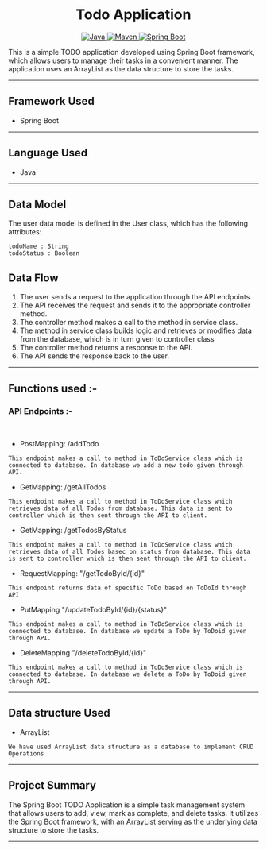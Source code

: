 <h1 align = "center">Todo Application </h1>

<p align="center">
<a href="Java url">
    <img alt="Java" src="https://img.shields.io/badge/Java->=8-darkblue.svg" />
</a>
<a href="Maven url" >
    <img alt="Maven" src="https://img.shields.io/badge/maven-3.0.5-brightgreen.svg" />
</a>
<a href="Spring Boot url" >
    <img alt="Spring Boot" src="https://img.shields.io/badge/Spring Boot-3.0.6-brightgreen.svg" />
</a>
</p>
This is a simple TODO application developed using Spring Boot framework, which allows users to manage their tasks in a convenient manner. The application uses an ArrayList as the data structure to store the tasks.


---

## Framework Used
* Spring Boot

---

## Language Used
* Java

---

## Data Model

The user data model is defined in the User class, which has the following attributes:
```
todoName : String
todoStatus : Boolean

```

## Data Flow

1. The user sends a request to the application through the API endpoints.
2. The API receives the request and sends it to the appropriate controller method.
3. The controller method makes a call to the method in service class.
4. The method in service class builds logic and retrieves or modifies data from the database, which is in turn given to controller class
5. The controller method returns a response to the API.
6. The API sends the response back to the user.

---


## Functions used :-

### API Endpoints :-
</br>


* PostMapping: /addTodo
```
This endpoint makes a call to method in ToDoService class which is connected to database. In database we add a new todo given through API.
```

* GetMapping: /getAllTodos
```
This endpoint makes a call to method in ToDoService class which retrieves data of all Todos from database. This data is sent to controller which is then sent through the API to client.
```

* GetMapping: /getTodosByStatus
```
This endpoint makes a call to method in ToDoService class which retrieves data of all Todos basec on status from database. This data is sent to controller which is then sent through the API to client.
```

* RequestMapping: "/getTodoById/{id}"
```
This endpoint returns data of specific ToDo based on ToDoId through API
```

* PutMapping "/updateTodoById/{id}/{status}"
```
This endpoint makes a call to method in ToDoService class which is connected to database. In database we update a ToDo by ToDoid given through API.
```

* DeleteMapping "/deleteTodoById/{id}"
```
This endpoint makes a call to method in ToDoService class which is connected to database. In database we delete a ToDo by ToDoid given through API.
```

---

## Data structure Used
* ArrayList
```
We have used ArrayList data structure as a database to implement CRUD Operations 
```
---

## Project Summary
The Spring Boot TODO Application is a simple task management system that allows users to add, view, mark as complete, 
and delete tasks. It utilizes the Spring Boot framework, with an ArrayList serving as the underlying data structure to store the tasks.

---
